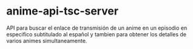 # anime-api-tsc-server
API para buscar el enlace de transmisión de un anime en un episodio en especifico subtitulado al español y tambien para obtener los detalles de varios animes simultaneamente.
